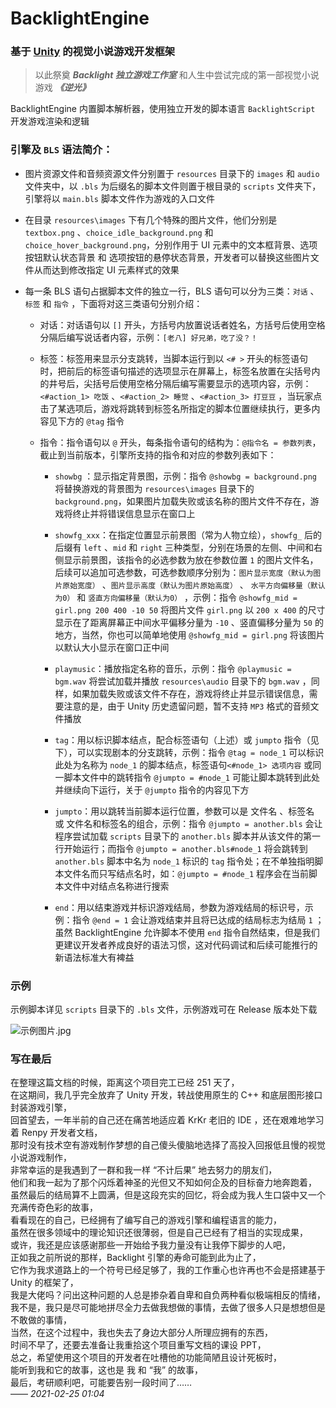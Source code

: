 # BacklightEngine

### 基于 [Unity](https://unity.com/) 的视觉小说游戏开发框架

> 以此祭奠 ***Backlight 独立游戏工作室*** 和人生中尝试完成的第一部视觉小说游戏 ***《逆光》***

BacklightEngine 内置脚本解析器，使用独立开发的脚本语言 `BacklightScript` 开发游戏渲染和逻辑

### 引擎及 `BLS` 语法简介：

+ 图片资源文件和音频资源文件分别置于 `resources` 目录下的 `images` 和 `audio` 文件夹中，以 `.bls` 为后缀名的脚本文件则置于根目录的 `scripts` 文件夹下，引擎将以 `main.bls` 脚本文件作为游戏的入口文件

+ 在目录 `resources\images` 下有几个特殊的图片文件，他们分别是 `textbox.png` 、`choice_idle_background.png` 和 `choice_hover_background.png`，分别作用于 UI 元素中的文本框背景、选项按钮默认状态背景 和 选项按钮的悬停状态背景，开发者可以替换这些图片文件从而达到修改指定 UI 元素样式的效果

+ 每一条 BLS 语句占据脚本文件的独立一行，BLS 语句可以分为三类：`对话` 、`标签` 和 `指令` ，下面将对这三类语句分别介绍：

    - 对话：对话语句以 `[]` 开头，方括号内放置说话者姓名，方括号后使用空格分隔后编写说话者内容，示例：`[老八] 好兄弟，吃了没？！`

    - 标签：标签用来显示分支跳转，当脚本运行到以 `<# >` 开头的标签语句时，把前后的标签语句描述的选项显示在屏幕上，标签名放置在尖括号内的井号后，尖括号后使用空格分隔后编写需要显示的选项内容，示例：`<#action_1> 吃饭` 、`<#action_2> 睡觉` 、`<#action_3> 打豆豆` ，当玩家点击了某选项后，游戏将跳转到标签名所指定的脚本位置继续执行，更多内容见下方的 `@tag` 指令

    - 指令：指令语句以 `@` 开头，每条指令语句的结构为：`@指令名 = 参数列表`，截止到当前版本，引擎所支持的指令和对应的参数列表如下：

        * `showbg` ：显示指定背景图，示例：指令 `@showbg = background.png` 将替换游戏的背景图为 `resources\images` 目录下的 `background.png`，如果图片加载失败或该名称的图片文件不存在，游戏将终止并将错误信息显示在窗口上

        * `showfg_xxx`：在指定位置显示前景图（常为人物立绘），`showfg_` 后的后缀有 `left` 、`mid` 和 `right` 三种类型，分别在场景的左侧、中间和右侧显示前景图，该指令的必选参数为放在参数位置 `1` 的图片文件名，后续可以追加可选参数，可选参数顺序分别为：`图片显示宽度（默认为图片原始宽度）` 、`图片显示高度（默认为图片原始高度）` 、 `水平方向偏移量（默认为0）` 和 `竖直方向偏移量（默认为0）` ，示例：指令 `@showfg_mid = girl.png 200 400 -10 50` 将图片文件 `girl.png` 以 `200 x 400` 的尺寸显示在了距离屏幕正中间水平偏移分量为 `-10` 、竖直偏移分量为 `50` 的地方，当然，你也可以简单地使用 `@showfg_mid = girl.png` 将该图片以默认大小显示在窗口正中间

        * `playmusic`：播放指定名称的音乐，示例：指令 `@playmusic = bgm.wav` 将尝试加载并播放 `resources\audio` 目录下的 `bgm.wav` ，同样，如果加载失败或该文件不存在，游戏将终止并显示错误信息，需要注意的是，由于 Unity 历史遗留问题，暂不支持 `MP3` 格式的音频文件播放

        * `tag`：用以标识脚本结点，配合标签语句（上述）或 `jumpto` 指令（见下），可以实现剧本的分支跳转，示例：指令 `@tag = node_1` 可以标识此处为名称为 `node_1` 的脚本结点，标签语句`<#node_1> 选项内容` 或同一脚本文件中的跳转指令 `@jumpto = #node_1` 可能让脚本跳转到此处并继续向下运行，关于 `@jumpto` 指令的内容见下方

        * `jumpto`：用以跳转当前脚本运行位置，参数可以是 文件名 、标签名 或 文件名和标签名的组合，示例：指令 `@jumpto = another.bls` 会让程序尝试加载 `scripts` 目录下的 `another.bls` 脚本并从该文件的第一行开始运行；而指令 `@jumpto = another.bls#node_1` 将会跳转到 `another.bls` 脚本中名为 `node_1` 标识的 `tag` 指令处；在不单独指明脚本文件名而只写结点名时，如：`@jumpto = #node_1` 程序会在当前脚本文件中对结点名称进行搜索

        * `end`：用以结束游戏并标识游戏结局，参数为游戏结局的标识号，示例：指令 `@end = 1` 会让游戏结束并且将已达成的结局标志为结局 `1` ；虽然 BacklightEngine 允许脚本不使用 `end` 指令自然结束，但是我们更建议开发者养成良好的语法习惯，这对代码调试和后续可能推行的新语法标准大有裨益

### 示例

示例脚本详见 `scripts` 目录下的 `.bls` 文件，示例游戏可在 Release 版本处下载

![示例图片.jpg](https://s3.ax1x.com/2021/02/25/yXxR58.jpg)

### 写在最后

在整理这篇文档的时候，距离这个项目完工已经 251 天了，  
在这期间，我几乎完全放弃了 Unity 开发，转战使用原生的 C++ 和底层图形接口封装游戏引擎，  
回首望去，一年半前的自己还在痛苦地适应着 KrKr 老旧的 IDE ，还在艰难地学习着 Renpy 开发者文档，  
那时没有技术空有游戏制作梦想的自己傻头傻脑地选择了高投入回报低且慢的视觉小说游戏制作，  
非常幸运的是我遇到了一群和我一样 “不计后果” 地去努力的朋友们，  
他们和我一起为了那个闪烁着神圣的光但又不知如何企及的目标奋力地奔跑着，  
虽然最后的结局算不上圆满，但是这段充实的回忆，将会成为我人生口袋中又一个充满传奇色彩的故事，  
看看现在的自己，已经拥有了编写自己的游戏引擎和编程语言的能力，  
虽然在很多领域中的理论知识还很薄弱，但是自己已经有了相当的实现成果，  
或许，我还是应该感谢那些一开始给予我力量没有让我停下脚步的人吧，  
正如我之前所说的那样，Backlight 引擎的寿命可能到此为止了，  
它作为我求道路上的一个符号已经足够了，我的工作重心也许再也不会是搭建基于 Unity 的框架了，  
我是大佬吗？问出这种问题的人总是掺杂着自卑和自负两种看似极端相反的情绪，  
我不是，我只是尽可能地拼尽全力去做我想做的事情，去做了很多人只是想想但是不敢做的事情，  
当然，在这个过程中，我也失去了身边大部分人所理应拥有的东西，  
时间不早了，还要去准备让我重拾这个项目重写文档的课设 PPT，  
总之，希望使用这个项目的开发者在吐槽他的功能简陋且设计死板时，  
能听到我和它的故事，这也是 我 和 “我” 的故事，  
最后，考研顺利吧，可能要告别一段时间了……  
        —— *2021-02-25 01:04*